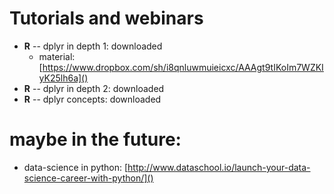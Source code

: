 # Tutorials and webinars

* **R** -- dplyr in depth 1: downloaded
  * material: [https://www.dropbox.com/sh/i8qnluwmuieicxc/AAAgt9tIKoIm7WZKIyK25lh6a]()
* **R** -- dplyr in depth 2: downloaded
* **R** -- dplyr concepts: downloaded

# maybe in the future:

* data-science in python: [http://www.dataschool.io/launch-your-data-science-career-with-python/]()
